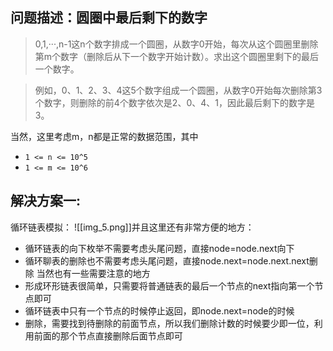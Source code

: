 ## 问题描述：圆圈中最后剩下的数字

>0,1,···,n-1这n个数字排成一个圆圈，从数字0开始，每次从这个圆圈里删除第m个数字（删除后从下一个数字开始计数）。求出这个圆圈里剩下的最后一个数字。

>例如，0、1、2、3、4这5个数字组成一个圆圈，从数字0开始每次删除第3个数字，则删除的前4个数字依次是2、0、4、1，因此最后剩下的数字是3。

当然，这里考虑m，n都是正常的数据范围，其中
- `1 <= n <= 10^5`
- `1 <= m <= 10^6`

## 解决方案一:

循环链表模拟：
![[img_5.png]]并且这里还有非常方便的地方：
+ 循环链表的向下枚举不需要考虑头尾问题，直接node=node.next向下
+ 循环聊表的删除也不需要考虑头尾问题，直接node.next=node.next.next删除
当然也有一些需要注意的地方
+ 形成环形链表很简单，只需要将普通链表的最后一个节点的next指向第一个节点即可
+ 循环链表中只有一个节点的时候停止返回，即node.next=node的时候
+ 删除，需要找到待删除的前面节点，所以我们删除计数的时候要少即一位，利用前面的那个节点直接删除后面节点即可
